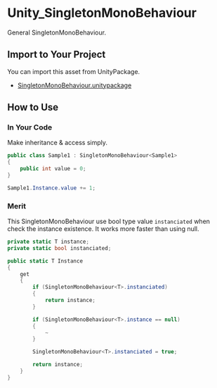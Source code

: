 # Unity_SingletonMonoBehaviour

General SingletonMonoBehaviour.

## Import to Your Project

You can import this asset from UnityPackage.

- [SingletonMonoBehaviour.unitypackage](https://github.com/XJINE/Unity_SingletonMonoBehaviour/blob/master/SingletonMonoBehaviour.unitypackage)

## How to Use

### In Your Code

Make inheritance & access simply.

```csharp
public class Sample1 : SingletonMonoBehaviour<Sample1>
{
    public int value = 0;
}

Sample1.Instance.value += 1;
```

### Merit

This SingletonMonoBehaviour use bool type value ``instanciated`` when check the instance existence.
It works more faster than using null.

```csharp
private static T instance;
private static bool instanciated;

public static T Instance
{
    get
    {
        if (SingletonMonoBehaviour<T>.instanciated)
        {
            return instance;
        }

        if (SingletonMonoBehaviour<T>.instance == null)
        {
            ~
        }

        SingletonMonoBehaviour<T>.instanciated = true;

        return instance;
    }
}
```
